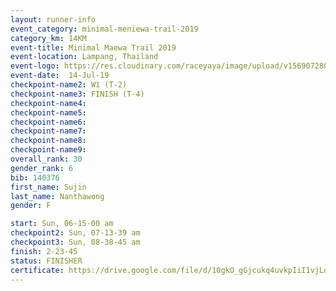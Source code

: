```yaml
---
layout: runner-info 
event_category: minimal-meniewa-trail-2019 
category_km: 14KM 
event-title: Minimal Maewa Trail 2019 
event-location: Lampang, Thailand 
event-logo: https://res.cloudinary.com/raceyaya/image/upload/v1569072805/logo/minimal-trail_ktnvsp.jpg 
event-date:  14-Jul-19 
checkpoint-name2: W1 (T-2) 
checkpoint-name3: FINISH (T-4) 
checkpoint-name4: 
checkpoint-name5: 
checkpoint-name6: 
checkpoint-name7: 
checkpoint-name8: 
checkpoint-name9: 
overall_rank: 30
gender_rank: 6
bib: 140376
first_name: Sujin
last_name: Nanthawong
gender: F

start: Sun, 06-15-00 am
checkpoint2: Sun, 07-13-39 am
checkpoint3: Sun, 08-38-45 am
finish: 2-23-45
status: FINISHER
certificate: https://drive.google.com/file/d/10gkO_gGjcukq4uvkpIiI1vjLqMN1GRAU/view?usp=sharing
---
```

